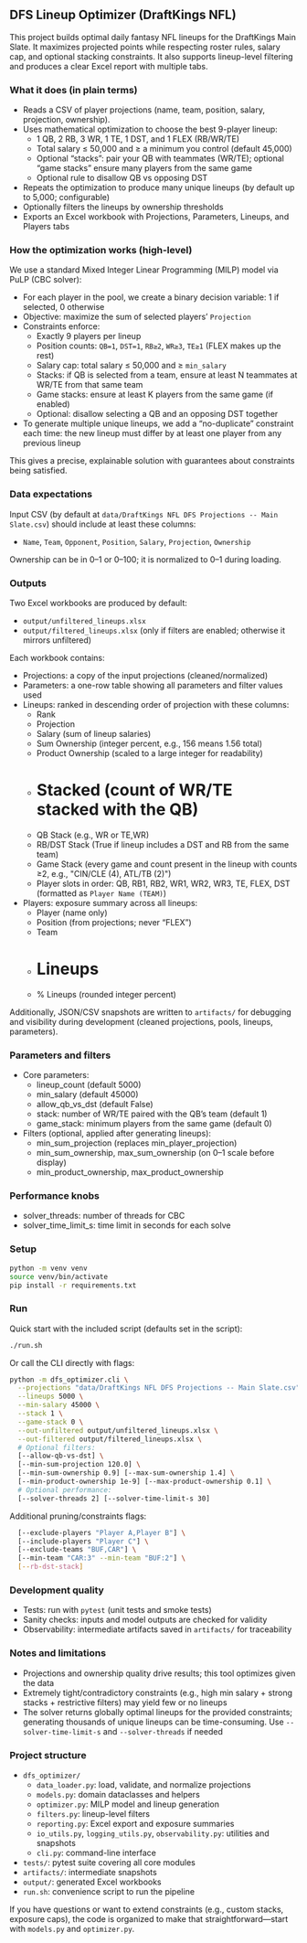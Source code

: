 ## DFS Lineup Optimizer (DraftKings NFL)

This project builds optimal daily fantasy NFL lineups for the DraftKings Main Slate. It maximizes projected points while respecting roster rules, salary cap, and optional stacking constraints. It also supports lineup-level filtering and produces a clear Excel report with multiple tabs.

### What it does (in plain terms)
- Reads a CSV of player projections (name, team, position, salary, projection, ownership).
- Uses mathematical optimization to choose the best 9-player lineup:
  - 1 QB, 2 RB, 3 WR, 1 TE, 1 DST, and 1 FLEX (RB/WR/TE)
  - Total salary ≤ 50,000 and ≥ a minimum you control (default 45,000)
  - Optional “stacks”: pair your QB with teammates (WR/TE); optional “game stacks” ensure many players from the same game
  - Optional rule to disallow QB vs opposing DST
- Repeats the optimization to produce many unique lineups (by default up to 5,000; configurable)
- Optionally filters the lineups by ownership thresholds
- Exports an Excel workbook with Projections, Parameters, Lineups, and Players tabs

### How the optimization works (high-level)
We use a standard Mixed Integer Linear Programming (MILP) model via PuLP (CBC solver):
- For each player in the pool, we create a binary decision variable: 1 if selected, 0 otherwise
- Objective: maximize the sum of selected players’ `Projection`
- Constraints enforce:
  - Exactly 9 players per lineup
  - Position counts: `QB=1`, `DST=1`, `RB≥2`, `WR≥3`, `TE≥1` (FLEX makes up the rest)
  - Salary cap: total salary ≤ 50,000 and ≥ `min_salary`
  - Stacks: if QB is selected from a team, ensure at least N teammates at WR/TE from that same team
  - Game stacks: ensure at least K players from the same game (if enabled)
  - Optional: disallow selecting a QB and an opposing DST together
- To generate multiple unique lineups, we add a “no-duplicate” constraint each time: the new lineup must differ by at least one player from any previous lineup

This gives a precise, explainable solution with guarantees about constraints being satisfied.

### Data expectations
Input CSV (by default at `data/DraftKings NFL DFS Projections -- Main Slate.csv`) should include at least these columns:
- `Name`, `Team`, `Opponent`, `Position`, `Salary`, `Projection`, `Ownership`

Ownership can be in 0–1 or 0–100; it is normalized to 0–1 during loading.

### Outputs
Two Excel workbooks are produced by default:
- `output/unfiltered_lineups.xlsx`
- `output/filtered_lineups.xlsx` (only if filters are enabled; otherwise it mirrors unfiltered)

Each workbook contains:
- Projections: a copy of the input projections (cleaned/normalized)
- Parameters: a one-row table showing all parameters and filter values used
- Lineups: ranked in descending order of projection with these columns:
  - Rank
  - Projection
  - Salary (sum of lineup salaries)
  - Sum Ownership (integer percent, e.g., 156 means 1.56 total)
  - Product Ownership (scaled to a large integer for readability)
  - # Stacked (count of WR/TE stacked with the QB)
  - QB Stack (e.g., WR or TE,WR)
  - RB/DST Stack (True if lineup includes a DST and RB from the same team)
  - Game Stack (every game and count present in the lineup with counts ≥2, e.g., "CIN/CLE (4), ATL/TB (2)")
  - Player slots in order: QB, RB1, RB2, WR1, WR2, WR3, TE, FLEX, DST (formatted as `Player Name (TEAM)`)
- Players: exposure summary across all lineups:
  - Player (name only)
  - Position (from projections; never “FLEX”)
  - Team
  - # Lineups
  - % Lineups (rounded integer percent)

Additionally, JSON/CSV snapshots are written to `artifacts/` for debugging and visibility during development (cleaned projections, pools, lineups, parameters).

### Parameters and filters
- Core parameters:
  - lineup_count (default 5000)
  - min_salary (default 45000)
  - allow_qb_vs_dst (default False)
  - stack: number of WR/TE paired with the QB’s team (default 1)
  - game_stack: minimum players from the same game (default 0)
- Filters (optional, applied after generating lineups):
  - min_sum_projection (replaces min_player_projection)
  - min_sum_ownership, max_sum_ownership (on 0–1 scale before display)
  - min_product_ownership, max_product_ownership

### Performance knobs
- solver_threads: number of threads for CBC
- solver_time_limit_s: time limit in seconds for each solve

### Setup
```bash
python -m venv venv
source venv/bin/activate
pip install -r requirements.txt
```

### Run
Quick start with the included script (defaults set in the script):
```bash
./run.sh
```

Or call the CLI directly with flags:
```bash
python -m dfs_optimizer.cli \
  --projections "data/DraftKings NFL DFS Projections -- Main Slate.csv" \
  --lineups 5000 \
  --min-salary 45000 \
  --stack 1 \
  --game-stack 0 \
  --out-unfiltered output/unfiltered_lineups.xlsx \
  --out-filtered output/filtered_lineups.xlsx \
  # Optional filters:
  [--allow-qb-vs-dst] \
  [--min-sum-projection 120.0] \
  [--min-sum-ownership 0.9] [--max-sum-ownership 1.4] \
  [--min-product-ownership 1e-9] [--max-product-ownership 0.1] \
  # Optional performance:
  [--solver-threads 2] [--solver-time-limit-s 30]
```

Additional pruning/constraints flags:

```bash
  [--exclude-players "Player A,Player B"] \
  [--include-players "Player C"] \
  [--exclude-teams "BUF,CAR"] \
  [--min-team "CAR:3" --min-team "BUF:2"] \
  [--rb-dst-stack]
```

### Development quality
- Tests: run with `pytest` (unit tests and smoke tests)
- Sanity checks: inputs and model outputs are checked for validity
- Observability: intermediate artifacts saved in `artifacts/` for traceability

### Notes and limitations
- Projections and ownership quality drive results; this tool optimizes given the data
- Extremely tight/contradictory constraints (e.g., high min salary + strong stacks + restrictive filters) may yield few or no lineups
- The solver returns globally optimal lineups for the provided constraints; generating thousands of unique lineups can be time-consuming. Use `--solver-time-limit-s` and `--solver-threads` if needed

### Project structure
- `dfs_optimizer/`
  - `data_loader.py`: load, validate, and normalize projections
  - `models.py`: domain dataclasses and helpers
  - `optimizer.py`: MILP model and lineup generation
  - `filters.py`: lineup-level filters
  - `reporting.py`: Excel export and exposure summaries
  - `io_utils.py`, `logging_utils.py`, `observability.py`: utilities and snapshots
  - `cli.py`: command-line interface
- `tests/`: pytest suite covering all core modules
- `artifacts/`: intermediate snapshots
- `output/`: generated Excel workbooks
- `run.sh`: convenience script to run the pipeline

If you have questions or want to extend constraints (e.g., custom stacks, exposure caps), the code is organized to make that straightforward—start with `models.py` and `optimizer.py`.
